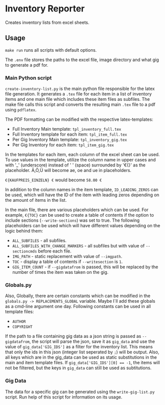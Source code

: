 # Inventory Reporter
Creates inventory lists from excel sheets.

## Usage
```make run``` runs all scripts with default options.

The ```.env``` file stores the paths to the excel file, image directory and what gig to generate a pdf for.

### Main Python script
```create-inventory-list.py``` is the main python file responsible for the latex file generation. It generates a ```.tex``` file for each item in a list of inventory items and one main file which includes these item files as subfiles. The make file calls this script and converts the resulting main ```.tex``` file to a pdf using ```pdflatex```.

The PDF formatting can be modified with the respective latex-templates:
* Full Inventory Main template: ```tpl_inventory_full.tex```
* Full Inventory template for each item: ```tpl_item_full.tex```
* Per Gig Inventory Main template: ```tpl_inventory_gig.tex```
* Per Gig Inventory for each item: ```tpl_item_gig.tex```

In the templates for each item, each column of the excel sheet can be used. To use values in the template, utilize the column name in upper cases and with '_' (underscore) instead of ' ' (space) surrounded by '€{}' as the placeholder. Ä,Ö,Ü will become ae, oe and ue in placeholders.

```€{KAUFPREIS_EINZELN} €``` would become ```58.00 €```

In addition to the column names in the item template, ```ID_LEADING_ZEROS``` can be used, which will have the ID of the item with leading zeros depending on the amount of items in the list.

In the main file, there are various placeholders which can be used. For example, ```€{TOC}``` can be used to create a table of contents if the option to include sections (```--write-sections```) was set to true.
The following placeholders can be used which will have different values depending on the logic behind them:

* ```ALL_SUBFILES``` - all subfiles.
* ```ALL_SUBFILES_WITH_CHANGE_MARKERS``` - all subfiles but with value of ```--sectioncmds``` before each file.
* ```IMG_PATH``` - static replacement with value of ```--imgpath```.
* ```TOC``` - display a table of contents if ```--writesection``` is ```1```.
* ```GIG_ITEM_COUNT``` - if ```--gigdatafrom``` is passed, this will be replaced by the number of times the item was taken on the gig.

### Globals.py
Also, Globally, there are certain constants which can be modified in the ```globals.py -> REPLACEMENTS_GLOBAL``` variable. Maybe I`ll add these globals as a cmd-line argument one day. Following constants can be used in all template files:

* ```AUTHOR```
* ```COPYRIGHT```

If the path to a file containing gig data as a json string is passed as ```--gigdatafrom```, the script will parse the json, save it as ```gig_data``` and use the value of ```gig_data['GIG_IDS']``` as a filter for the inventory list. This means that only the ids in this json (integer list seperated by ```;```) will be output. Also, all keys which are in the gig_data can be used as static substitutions in the main and item template files. If ```gig_data['GIG_IDS'][0] == -1```, the items will not be filtered, but the keys in ```gig_data``` can still be used as subtitutions.

### Gig Data
The data for a specific gig can be generated using the ```write-gig-list.py``` script. Run help of this script for information on its usage.